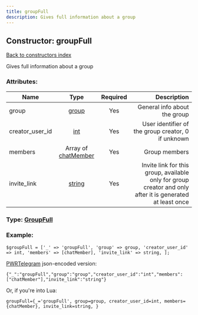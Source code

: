 ```yaml
---
title: groupFull
description: Gives full information about a group
---
```

## Constructor: groupFull  
[Back to constructors index](index.md)



Gives full information about a group

### Attributes:

| Name     |    Type       | Required | Description |
|----------|:-------------:|:--------:|------------:|
|group|[group](../types/group.md) | Yes|General info about the group|
|creator\_user\_id|[int](../types/int.md) | Yes|User identifier of the group creator, 0 if unknown|
|members|Array of [chatMember](../constructors/chatMember.md) | Yes|Group members|
|invite\_link|[string](../types/string.md) | Yes|Invite link for this group, available only for group creator and only after it is generated at least once|



### Type: [GroupFull](../types/GroupFull.md)


### Example:

```
$groupFull = ['_' => 'groupFull', 'group' => group, 'creator_user_id' => int, 'members' => [chatMember], 'invite_link' => string, ];
```  

[PWRTelegram](https://pwrtelegram.xyz) json-encoded version:

```
{"_":"groupFull","group":"group","creator_user_id":"int","members":["chatMember"],"invite_link":"string"}
```


Or, if you're into Lua:  


```
groupFull={_='groupFull', group=group, creator_user_id=int, members={chatMember}, invite_link=string, }

```



